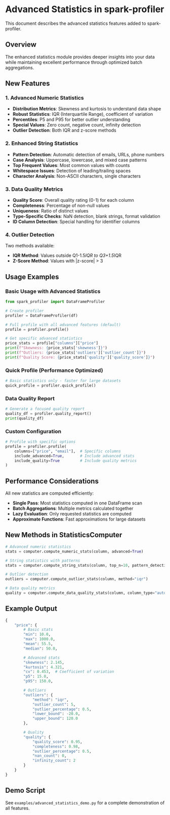 # Advanced Statistics in spark-profiler

This document describes the advanced statistics features added to spark-profiler.

## Overview

The enhanced statistics module provides deeper insights into your data while maintaining excellent performance through optimized batch aggregations.

## New Features

### 1. Advanced Numeric Statistics

- **Distribution Metrics**: Skewness and kurtosis to understand data shape
- **Robust Statistics**: IQR (Interquartile Range), coefficient of variation
- **Percentiles**: P5 and P95 for better outlier understanding
- **Special Values**: Zero count, negative count, infinity detection
- **Outlier Detection**: Both IQR and z-score methods

### 2. Enhanced String Statistics

- **Pattern Detection**: Automatic detection of emails, URLs, phone numbers
- **Case Analysis**: Uppercase, lowercase, and mixed case patterns
- **Top Frequent Values**: Most common values with counts
- **Whitespace Issues**: Detection of leading/trailing spaces
- **Character Analysis**: Non-ASCII characters, single characters

### 3. Data Quality Metrics

- **Quality Score**: Overall quality rating (0-1) for each column
- **Completeness**: Percentage of non-null values
- **Uniqueness**: Ratio of distinct values
- **Type-Specific Checks**: NaN detection, blank strings, format validation
- **ID Column Detection**: Special handling for identifier columns

### 4. Outlier Detection

Two methods available:
- **IQR Method**: Values outside Q1-1.5*IQR to Q3+1.5*IQR
- **Z-Score Method**: Values with |z-score| > 3

## Usage Examples

### Basic Usage with Advanced Statistics

```python
from spark_profiler import DataFrameProfiler

# Create profiler
profiler = DataFrameProfiler(df)

# Full profile with all advanced features (default)
profile = profiler.profile()

# Get specific advanced statistics
price_stats = profile["columns"]["price"]
print(f"Skewness: {price_stats['skewness']}")
print(f"Outliers: {price_stats['outliers']['outlier_count']}")
print(f"Quality Score: {price_stats['quality']['quality_score']}")
```

### Quick Profile (Performance Optimized)

```python
# Basic statistics only - faster for large datasets
quick_profile = profiler.quick_profile()
```

### Data Quality Report

```python
# Generate a focused quality report
quality_df = profiler.quality_report()
print(quality_df)
```

### Custom Configuration

```python
# Profile with specific options
profile = profiler.profile(
    columns=["price", "email"],  # Specific columns
    include_advanced=True,       # Include advanced stats
    include_quality=True         # Include quality metrics
)
```

## Performance Considerations

All new statistics are computed efficiently:
- **Single Pass**: Most statistics computed in one DataFrame scan
- **Batch Aggregations**: Multiple metrics calculated together
- **Lazy Evaluation**: Only requested statistics are computed
- **Approximate Functions**: Fast approximations for large datasets

## New Methods in StatisticsComputer

```python
# Advanced numeric statistics
stats = computer.compute_numeric_stats(column, advanced=True)

# String statistics with patterns
stats = computer.compute_string_stats(column, top_n=10, pattern_detection=True)

# Outlier detection
outliers = computer.compute_outlier_stats(column, method="iqr")

# Data quality metrics
quality = computer.compute_data_quality_stats(column, column_type="auto")
```

## Example Output

```python
{
    "price": {
        # Basic stats
        "min": 10.0,
        "max": 1000.0,
        "mean": 55.5,
        "median": 50.0,

        # Advanced stats
        "skewness": 2.145,
        "kurtosis": 4.321,
        "cv": 0.453,  # Coefficient of variation
        "p5": 15.0,
        "p95": 150.0,

        # Outliers
        "outliers": {
            "method": "iqr",
            "outlier_count": 5,
            "outlier_percentage": 0.5,
            "lower_bound": -20.0,
            "upper_bound": 120.0
        },

        # Quality
        "quality": {
            "quality_score": 0.95,
            "completeness": 0.98,
            "outlier_percentage": 0.5,
            "nan_count": 0,
            "infinity_count": 2
        }
    }
}
```

## Demo Script

See `examples/advanced_statistics_demo.py` for a complete demonstration of all features.
